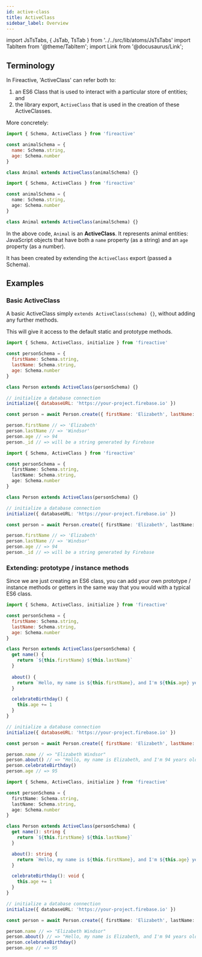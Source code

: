 ```yaml
---
id: active-class
title: ActiveClass
sidebar_label: Overview
---
```


import JsTsTabs, { JsTab, TsTab } from '../../src/lib/atoms/JsTsTabs'
import TabItem from '@theme/TabItem';
import Link from '@docusaurus/Link';

## Terminology

In Fireactive, 'ActiveClass' can refer both to:

1. an ES6 Class that is used to interact with a particular store of entities; and
2. the library export, `ActiveClass` that is used in the creation of these ActiveClasses.

More concretely:

<JsTsTabs>
<TabItem value='js'>

```js
import { Schema, ActiveClass } from 'fireactive'

const animalSchema = {
  name: Schema.string,
  age: Schema.number
}

class Animal extends ActiveClass(animalSchema) {}
```

</TabItem>
<TabItem value='ts'>

```ts
import { Schema, ActiveClass } from 'fireactive'

const animalSchema = {
  name: Schema.string,
  age: Schema.number
}

class Animal extends ActiveClass(animalSchema) {}
```

</TabItem>
</JsTsTabs>

In the above code, `Animal` is an **ActiveClass**. It represents animal entities: JavaScript objects that have both a `name` property (as a string) and an `age` property (as a number).

It has been created by extending the `ActiveClass` export (passed a <Link to='/docs/api/schema'>Schema</Link>).

## Examples
### Basic ActiveClass
A basic ActiveClass simply `extends ActiveClass(schema) {}`, without adding any further methods.

This will give it access to the default <Link to='docs/api/active-class/methods/static'>static</Link> and <Link to='docs/api/active-class/methods/prototype'>prototype</Link> methods.

<JsTsTabs>
<TabItem value='js'>

```js
import { Schema, ActiveClass, initialize } from 'fireactive'

const personSchema = {
  firstName: Schema.string,
  lastName: Schema.string,
  age: Schema.number
}

class Person extends ActiveClass(personSchema) {}

// initialize a database connection 
initialize({ databaseURL: 'https://your-project.firebase.io' })

const person = await Person.create({ firstName: 'Elizabeth', lastName: 'Windsor', age: 94 })

person.firstName // => 'Elizabeth'
person.lastName // => 'Windsor'
person.age // => 94
person._id // => will be a string generated by Firebase
```

</TabItem>
<TabItem value='ts'>

```ts
import { Schema, ActiveClass } from 'fireactive'

const personSchema = {
  firstName: Schema.string,
  lastName: Schema.string,
  age: Schema.number
}

class Person extends ActiveClass(personSchema) {}

// initialize a database connection 
initialize({ databaseURL: 'https://your-project.firebase.io' })

const person = await Person.create({ firstName: 'Elizabeth', lastName: 'Windsor', age: 94 })

person.firstName // => 'Elizabeth'
person.lastName // => 'Windsor'
person.age // => 94
person._id // => will be a string generated by Firebase
```

</TabItem>
</JsTsTabs>

### Extending: prototype / instance methods
Since we are just creating an ES6 class, you can add your own prototype / instance methods or getters in the same way that you would with a typical ES6 class.

<JsTsTabs>
<TabItem value='js'>

```js
import { Schema, ActiveClass, initialize } from 'fireactive'

const personSchema = {
  firstName: Schema.string,
  lastName: Schema.string,
  age: Schema.number
}

class Person extends ActiveClass(personSchema) {
  get name() {
    return `${this.firstName} ${this.lastName}`
  }
  
  about() {
    return `Hello, my name is ${this.firstName}, and I'm ${this.age} years old!`
  }

  celebrateBirthday() {
    this.age += 1
  }
}

// initialize a database connection 
initialize({ databaseURL: 'https://your-project.firebase.io' })

const person = await Person.create({ firstName: 'Elizabeth', lastName: 'Windsor', age: 94 })

person.name // => "Elizabeth Windsor"
person.about() // => "Hello, my name is Elizabeth, and I'm 94 years old!"
person.celebrateBirthday()
person.age // => 95
```

</TabItem>
<TabItem value='ts'>

```ts
import { Schema, ActiveClass, initialize } from 'fireactive'

const personSchema = {
  firstName: Schema.string,
  lastName: Schema.string,
  age: Schema.number
}

class Person extends ActiveClass(personSchema) {
  get name(): string {
    return `${this.firstName} ${this.lastName}`
  }

  about(): string {
    return `Hello, my name is ${this.firstName}, and I'm ${this.age} years old!`
  }

  celebrateBirthday(): void {
    this.age += 1
  }
}

// initialize a database connection 
initialize({ databaseURL: 'https://your-project.firebase.io' })

const person = await Person.create({ firstName: 'Elizabeth', lastName: 'Windsor', age: 94 })

person.name // => "Elizabeth Windsor"
person.about() // => "Hello, my name is Elizabeth, and I'm 94 years old!"
person.celebrateBirthday()
person.age // => 95
```

</TabItem>
</JsTsTabs>

